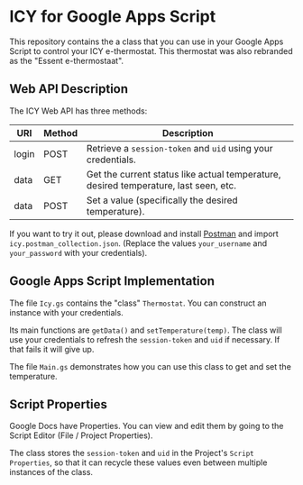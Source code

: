 ICY for Google Apps Script
==========================

This repository contains the a class that you can use in your Google Apps Script to control your ICY e-thermostat.
This thermostat was also rebranded as the "Essent e-thermostaat".

Web API Description
-------------------

The ICY Web API has three methods:

| URI   | Method | Description                                                                          |
|-------|--------|--------------------------------------------------------------------------------------|
| login | POST   | Retrieve a `session-token` and `uid` using your credentials.                         |
| data  | GET    | Get the current status like actual temperature, desired temperature, last seen, etc. |
| data  | POST   | Set a value (specifically the desired temperature).                                  |

If you want to try it out, please download and install [Postman](https://www.getpostman.com/) and import `icy.postman_collection.json`.
(Replace the values `your_username` and `your_password` with your credentials).

Google Apps Script Implementation
---------------------------------

The file `Icy.gs` contains the "class" `Thermostat`.
You can construct an instance with your credentials.

Its main functions are `getData()` and `setTemperature(temp)`.
The class will use your credentials to refresh the `session-token` and `uid` if necessary.
If that fails it will give up.

The file `Main.gs` demonstrates how you can use this class to get and set the temperature.

Script Properties
-----------------

Google Docs have Properties.
You can view and edit them by going to the Script Editor (File / Project Properties).

The class stores the `session-token` and `uid` in the Project's `Script Properties`, so that it can recycle these values even between multiple instances of the class.
